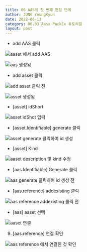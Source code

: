 ```yaml
---
title: 06 AAS의 첫 번째 편집 단계
author: JUNG YoungKyun
date: 2022-06-13
category: 06.03 Aasx PackEx 튜토리얼
layout: post
---
```


- add AAS 클릭

![aaset 에서 add AAS](../images/aas/2022-06-13/06_AAS의_첫_번째_편집_단계/20220613130755.png)

![aas 생성됨](../images/aas/2022-06-13/06_AAS의_첫_번째_편집_단계/20220613130759.png)

- add asset 클릭

![add asset 클릭 전](../images/aas/2022-06-13/06_AAS의_첫_번째_편집_단계/20220613130802.png)

![asset 생성됨](../images/aas/2022-06-13/06_AAS의_첫_번째_편집_단계/20220613130834.png)

- [asset] idShort

![asset idShot 입력](../images/aas/2022-06-13/06_AAS의_첫_번째_편집_단계/20220613130846.png)

- [asset.Identifiable] generate 클릭

![asset generate 클릭하여 id 생성](../images/aas/2022-06-13/06_AAS의_첫_번째_편집_단계/20220613130904.png)

- [asset] Kind

![aaset description 및 kind 수정](../images/aas/2022-06-13/06_AAS의_첫_번째_편집_단계/20220613130925.png)

- [aas.Identifiable] Generate 클릭

![aas generate 클릭하여 id 생성 전](../images/aas/2022-06-13/06_AAS의_첫_번째_편집_단계/20220613131003.png)

- [aas.reference] addexisting 클릭

![aas reference addexisting 클릭 전](../images/aas/2022-06-13/06_AAS의_첫_번째_편집_단계/20220613131021.png)

- [aas] aaset 선택

![aaset 연결](../images/aas/2022-06-13/06_AAS의_첫_번째_편집_단계/20220613131032.png)

9. [aas.reference] 연결 확인

![aas reference 에서 연결된 것 확인](../images/aas/2022-06-13/06_AAS의_첫_번째_편집_단계/20220613131058.png)